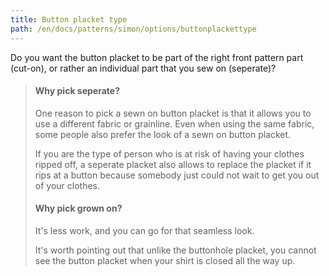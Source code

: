 ```yaml
---
title: Button placket type
path: /en/docs/patterns/simon/options/buttonplackettype
---
```


Do you want the button placket to be part of the right front pattern part (cut-on), or rather an individual part that you sew on (seperate)?

> #### Why pick seperate?
> 
> One reason to pick a sewn on button placket is that it allows you to use a different fabric or grainline. Even when using the same fabric, some people also prefer the look of a sewn on button placket.
> 
> If you are the type of person who is at risk of having your clothes ripped off, a seperate placket also allows to replace the placket if it rips at a button because somebody just could not wait to get you out of your clothes.
> 
> #### Why pick grown on?
> 
> It's less work, and you can go for that seamless look.
> 
> It's worth pointing out that unlike the buttonhole placket, you cannot see the button placket when your shirt is closed all the way up.